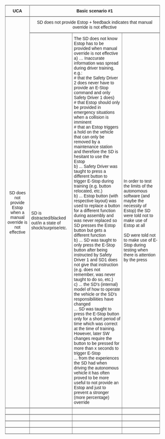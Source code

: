 <style type="text/css">
.tg  {border-collapse:collapse;border-spacing:0;}
.tg td{font-family:Arial, sans-serif;font-size:14px;padding:10px 5px;border-style:solid;border-width:1px;overflow:hidden;word-break:normal;border-color:black;}
.tg th{font-family:Arial, sans-serif;font-size:14px;font-weight:normal;padding:10px 5px;border-style:solid;border-width:1px;overflow:hidden;word-break:normal;border-color:black;}
.tg .tg-c3ow{border-color:inherit;text-align:center;vertical-align:top}
.tg .tg-uys7{border-color:inherit;text-align:center}
.tg .tg-7btt{font-weight:bold;border-color:inherit;text-align:center;vertical-align:top}
.tg .tg-xldj{border-color:inherit;text-align:left}
.tg .tg-0pky{border-color:inherit;text-align:left;vertical-align:top}
</style>
<table class="tg">
  <tr>
    <th class="tg-7btt">UCA</th>
    <th class="tg-7btt" colspan="3">Basic scenario #1<br></th>
  </tr>
  <tr>
    <td class="tg-uys7" rowspan="2">SD does not provide Estop when a manual override is not effective </td>
    <td class="tg-c3ow" colspan="3">SD does not provide Estop + feedback indicates that manual override is not effective<br></td>
  </tr>
  <tr>
    <td class="tg-xldj">SD is distracted/blacked out/in a state of shock/surprise/etc.</td>
    <td class="tg-0pky">The SD does not know Estop has to be provided when manual override is not effective<br> a) … Inaccurate information was spread during driver training, e.g.: <br>   # that the Safety Driver 2 does never have to provide an E-Stop command and only Safety Driver 1 does)<br>   # that Estop should only be provided in emergency situations when a collision is imminent<br>   # that an Estop triggers a hold on the vehicle that can only be removed by a maintenance station and therefore the SD is hesitant to use the Estop<br> b) ... Safety Driver was taught to press a different button to trigger E-Stop during training (e.g. button relocated, etc.)<br> b) ... Estop button (with respective layout) was used to replace a button for a different function during assembly and was never replaced so SD presses the Estop button but gets a different function<br> b) ... SD was taught to only press the E-Stop button after being instructed by Safety Driver 1 and SD1 does not give that instruction (e.g. does not remember, was never taught to do so, etc.)<br> c) ... the SD's (internal) model of how to operate the vehicle or the SD's responsibiliities have changed  <br>     ... SD was taught to press the E-Stop button only for a short period of time which was correct at the time of training. However, later SW changes require the button to be pressed for more than x seconds to trigger E-Stop<br>     ... from the experiences the SD had when driving the autonomous vehicle it has often proved to be more useful to not provide an Estop and just to prevent a stronger (more percentage) override<br></td>
    <td class="tg-xldj">In order to test the limits of the autonomous software (and maybe the necessity of Estop) the SD were told not to make use of Estop at all<br><br>SD were told not to make use of E-Stop during testing when there is attention by the press</td>
  </tr>
  <tr>
    <td class="tg-c3ow"></td>
    <td class="tg-0pky"></td>
    <td class="tg-0pky"></td>
    <td class="tg-0pky"></td>
  </tr>
  <tr>
    <td class="tg-c3ow"></td>
    <td class="tg-0pky"></td>
    <td class="tg-0pky"></td>
    <td class="tg-0pky"></td>
  </tr>
  <tr>
    <td class="tg-c3ow"></td>
    <td class="tg-0pky"></td>
    <td class="tg-0pky"></td>
    <td class="tg-0pky"></td>
  </tr>
  <tr>
    <td class="tg-c3ow"></td>
    <td class="tg-0pky"></td>
    <td class="tg-0pky"></td>
    <td class="tg-0pky"></td>
  </tr>
</table>